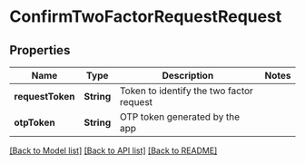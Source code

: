 # ConfirmTwoFactorRequestRequest

## Properties
Name | Type | Description | Notes
------------ | ------------- | ------------- | -------------
**requestToken** | **String** | Token to identify the two factor request | 
**otpToken** | **String** | OTP token generated by the app | 

[[Back to Model list]](../README.md#documentation-for-models) [[Back to API list]](../README.md#documentation-for-api-endpoints) [[Back to README]](../README.md)


